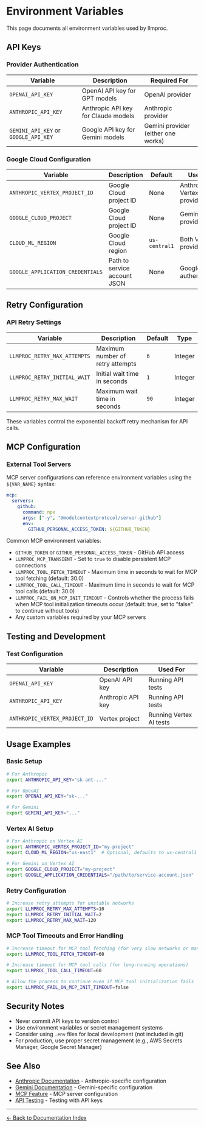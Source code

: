 # Environment Variables

This page documents all environment variables used by llmproc.

## API Keys

### Provider Authentication

| Variable | Description | Required For |
|----------|-------------|--------------|
| `OPENAI_API_KEY` | OpenAI API key for GPT models | OpenAI provider |
| `ANTHROPIC_API_KEY` | Anthropic API key for Claude models | Anthropic provider |
| `GEMINI_API_KEY` or `GOOGLE_API_KEY` | Google API key for Gemini models | Gemini provider (either one works) |

### Google Cloud Configuration

| Variable | Description | Default | Used By |
|----------|-------------|---------|---------|
| `ANTHROPIC_VERTEX_PROJECT_ID` | Google Cloud project ID | None | Anthropic Vertex provider |
| `GOOGLE_CLOUD_PROJECT` | Google Cloud project ID | None | Gemini Vertex provider |
| `CLOUD_ML_REGION` | Google Cloud region | `us-central1` | Both Vertex providers |
| `GOOGLE_APPLICATION_CREDENTIALS` | Path to service account JSON | None | Google Cloud authentication |

## Retry Configuration

### API Retry Settings

| Variable | Description | Default | Type |
|----------|-------------|---------|------|
| `LLMPROC_RETRY_MAX_ATTEMPTS` | Maximum number of retry attempts | `6` | Integer |
| `LLMPROC_RETRY_INITIAL_WAIT` | Initial wait time in seconds | `1` | Integer |
| `LLMPROC_RETRY_MAX_WAIT` | Maximum wait time in seconds | `90` | Integer |

These variables control the exponential backoff retry mechanism for API calls.

## MCP Configuration

### External Tool Servers

MCP server configurations can reference environment variables using the `${VAR_NAME}` syntax:

```yaml
mcp:
  servers:
    github:
      command: npx
      args: ["-y", "@modelcontextprotocol/server-github"]
      env:
        GITHUB_PERSONAL_ACCESS_TOKEN: ${GITHUB_TOKEN}
```

Common MCP environment variables:
- `GITHUB_TOKEN` or `GITHUB_PERSONAL_ACCESS_TOKEN` - GitHub API access
- `LLMPROC_MCP_TRANSIENT` - Set to `true` to disable persistent MCP connections
- `LLMPROC_TOOL_FETCH_TIMEOUT` - Maximum time in seconds to wait for MCP tool fetching (default: 30.0)
- `LLMPROC_TOOL_CALL_TIMEOUT` - Maximum time in seconds to wait for MCP tool calls (default: 30.0)
- `LLMPROC_FAIL_ON_MCP_INIT_TIMEOUT` - Controls whether the process fails when MCP tool initialization timeouts occur (default: true, set to "false" to continue without tools)
- Any custom variables required by your MCP servers

## Testing and Development

### Test Configuration

| Variable | Description | Used For |
|----------|-------------|----------|
| `OPENAI_API_KEY` | OpenAI API key | Running API tests |
| `ANTHROPIC_API_KEY` | Anthropic API key | Running API tests |
| `ANTHROPIC_VERTEX_PROJECT_ID` | Vertex project | Running Vertex AI tests |

## Usage Examples

### Basic Setup

```bash
# For Anthropic
export ANTHROPIC_API_KEY="sk-ant-..."

# For OpenAI
export OPENAI_API_KEY="sk-..."

# For Gemini
export GEMINI_API_KEY="..."
```

### Vertex AI Setup

```bash
# For Anthropic on Vertex AI
export ANTHROPIC_VERTEX_PROJECT_ID="my-project"
export CLOUD_ML_REGION="us-east1"  # Optional, defaults to us-central1

# For Gemini on Vertex AI
export GOOGLE_CLOUD_PROJECT="my-project"
export GOOGLE_APPLICATION_CREDENTIALS="/path/to/service-account.json"
```

### Retry Configuration

```bash
# Increase retry attempts for unstable networks
export LLMPROC_RETRY_MAX_ATTEMPTS=10
export LLMPROC_RETRY_INITIAL_WAIT=2
export LLMPROC_RETRY_MAX_WAIT=120
```

### MCP Tool Timeouts and Error Handling

```bash
# Increase timeout for MCP tool fetching (for very slow networks or many tools)
export LLMPROC_TOOL_FETCH_TIMEOUT=60

# Increase timeout for MCP tool calls (for long-running operations)
export LLMPROC_TOOL_CALL_TIMEOUT=60

# Allow the process to continue even if MCP tool initialization fails
export LLMPROC_FAIL_ON_MCP_INIT_TIMEOUT=false
```

## Security Notes

- Never commit API keys to version control
- Use environment variables or secret management systems
- Consider using `.env` files for local development (not included in git)
- For production, use proper secret management (e.g., AWS Secrets Manager, Google Secret Manager)

## See Also

- [Anthropic Documentation](anthropic.md) - Anthropic-specific configuration
- [Gemini Documentation](gemini.md) - Gemini-specific configuration
- [MCP Feature](mcp-feature.md) - MCP server configuration
- [API Testing](api_testing.md) - Testing with API keys

---
[← Back to Documentation Index](index.md)

